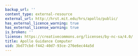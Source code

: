```yaml
---
backup_url: ''
content_type: external-resource
external_url: http://hrst.mit.edu/hrs/apollo/public/
has_external_licence_warning: true
has_external_license_warning: true
is_broken: ''
license: https://creativecommons.org/licenses/by-nc-sa/4.0/
title: Apollo Guidance Computer
uid: 3bd77cbd-f442-40d7-93ce-276e6ec44a5d
---
```

